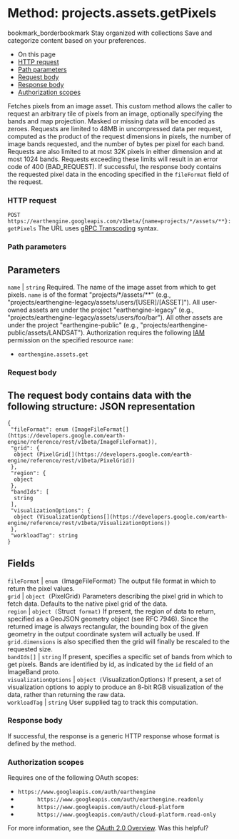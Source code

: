  
#  Method: projects.assets.getPixels
bookmark_borderbookmark Stay organized with collections  Save and categorize content based on your preferences.
  * On this page
  * [HTTP request](https://developers.google.com/earth-engine/reference/rest/v1beta/projects.assets/getPixels#http-request)
  * [Path parameters](https://developers.google.com/earth-engine/reference/rest/v1beta/projects.assets/getPixels#path-parameters)
  * [Request body](https://developers.google.com/earth-engine/reference/rest/v1beta/projects.assets/getPixels#request-body)
  * [Response body](https://developers.google.com/earth-engine/reference/rest/v1beta/projects.assets/getPixels#response-body)
  * [Authorization scopes](https://developers.google.com/earth-engine/reference/rest/v1beta/projects.assets/getPixels#authorization-scopes)


Fetches pixels from an image asset. This custom method allows the caller to request an arbitrary tile of pixels from an image, optionally specifying the bands and map projection. Masked or missing data will be encoded as zeroes.
Requests are limited to 48MB in uncompressed data per request, computed as the product of the request dimensions in pixels, the number of image bands requested, and the number of bytes per pixel for each band. Requests are also limited to at most 32K pixels in either dimension and at most 1024 bands. Requests exceeding these limits will result in an error code of 400 (BAD_REQUEST).
If successful, the response body contains the requested pixel data in the encoding specified in the `fileFormat` field of the request.
### HTTP request
`POST https://earthengine.googleapis.com/v1beta/{name=projects/*/assets/**}:getPixels`
The URL uses [gRPC Transcoding](https://google.aip.dev/127) syntax.
### Path parameters
Parameters  
---  
`name` |  `string` Required. The name of the image asset from which to get pixels. `name` is of the format "projects/*/assets/**" (e.g., "projects/earthengine-legacy/assets/users/[USER]/[ASSET]"). All user-owned assets are under the project "earthengine-legacy" (e.g., "projects/earthengine-legacy/assets/users/foo/bar"). All other assets are under the project "earthengine-public" (e.g., "projects/earthengine-public/assets/LANDSAT"). Authorization requires the following [IAM](https://cloud.google.com/iam/docs/) permission on the specified resource `name`:
  * `earthengine.assets.get`

  
### Request body
The request body contains data with the following structure:
JSON representation  
---  
```
{
 "fileFormat": enum (ImageFileFormat[](https://developers.google.com/earth-engine/reference/rest/v1beta/ImageFileFormat)),
 "grid": {
  object (PixelGrid[](https://developers.google.com/earth-engine/reference/rest/v1beta/PixelGrid))
 },
 "region": {
  object
 },
 "bandIds": [
  string
 ],
 "visualizationOptions": {
  object (VisualizationOptions[](https://developers.google.com/earth-engine/reference/rest/v1beta/VisualizationOptions))
 },
 "workloadTag": string
}
```
  
Fields  
---  
`fileFormat` |  `enum (`ImageFileFormat[](https://developers.google.com/earth-engine/reference/rest/v1beta/ImageFileFormat)`)` The output file format in which to return the pixel values.  
`grid` |  `object (`PixelGrid[](https://developers.google.com/earth-engine/reference/rest/v1beta/PixelGrid)`)` Parameters describing the pixel grid in which to fetch data. Defaults to the native pixel grid of the data.  
`region` |  `object (`Struct[](https://protobuf.dev/reference/protobuf/google.protobuf/#struct)` format)` If present, the region of data to return, specified as a GeoJSON geometry object (see RFC 7946). Since the returned image is always rectangular, the bounding box of the given geometry in the output coordinate system will actually be used. If `grid.dimensions` is also specified then the grid will finally be rescaled to the requested size.  
`bandIds[]` |  `string` If present, specifies a specific set of bands from which to get pixels. Bands are identified by id, as indicated by the `id` field of an ImageBand proto.  
`visualizationOptions` |  `object (`VisualizationOptions[](https://developers.google.com/earth-engine/reference/rest/v1beta/VisualizationOptions)`)` If present, a set of visualization options to apply to produce an 8-bit RGB visualization of the data, rather than returning the raw data.  
`workloadTag` |  `string` User supplied tag to track this computation.  
### Response body
If successful, the response is a generic HTTP response whose format is defined by the method.
### Authorization scopes
Requires one of the following OAuth scopes:
  * `https://www.googleapis.com/auth/earthengine`
  * `      https://www.googleapis.com/auth/earthengine.readonly`
  * `      https://www.googleapis.com/auth/cloud-platform`
  * `      https://www.googleapis.com/auth/cloud-platform.read-only`


For more information, see the [OAuth 2.0 Overview](https://developers.google.com/identity/protocols/OAuth2).
Was this helpful?
